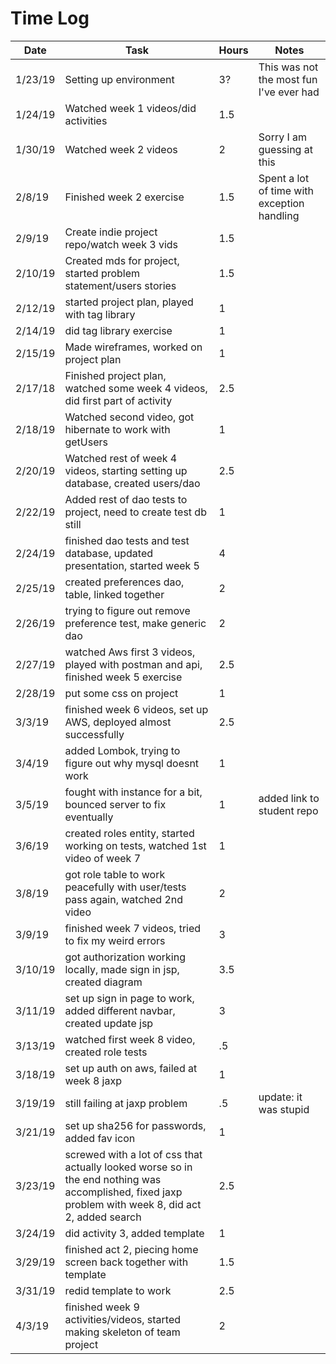 # Time Log

| Date | Task | Hours | Notes|
|------|------|-------|------|
| 1/23/19|Setting up environment | 3?| This was not the most fun I've ever had |
| 1/24/19|Watched week 1 videos/did activities | 1.5|  |
| 1/30/19|Watched week 2 videos | 2| Sorry I am guessing at this |
| 2/8/19|Finished week 2 exercise | 1.5| Spent a lot of time with exception handling  |
| 2/9/19|Create indie project repo/watch week 3 vids |1.5|  |
| 2/10/19|Created mds for project, started problem statement/users stories | 1.5|  |
| 2/12/19|started project plan, played with tag library |1| |
| 2/14/19|did tag library exercise|1| |
| 2/15/19| Made wireframes, worked on project plan |1| |
| 2/17/18|Finished project plan, watched some week 4 videos, did first part of activity|2.5| |
| 2/18/19|Watched second video, got hibernate to work with getUsers|1||
| 2/20/19|Watched rest of week 4 videos, starting setting up database, created users/dao|2.5|
| 2/22/19| Added rest of dao tests to project, need to create test db still|1||
| 2/24/19|finished dao tests and test database, updated presentation, started week 5|4||
| 2/25/19 |created preferences dao, table, linked together|2||
| 2/26/19|trying to figure out remove preference test, make generic dao|2||
| 2/27/19|watched Aws first 3 videos, played with postman and api, finished week 5 exercise|2.5| |
| 2/28/19|put some css on project |1 | |
| 3/3/19|finished week 6 videos, set up AWS, deployed almost successfully|2.5| |
| 3/4/19|added Lombok, trying to figure out why mysql doesnt work|1| |
| 3/5/19|fought with instance for a bit, bounced server to fix eventually|1| added link to student repo |
| 3/6/19|created roles entity, started working on tests, watched 1st video of week 7|1| |
| 3/8/19|got role table to work peacefully with user/tests pass again, watched 2nd video|2| |
| 3/9/19|finished week 7 videos, tried to fix my weird errors |3||
| 3/10/19| got authorization working locally, made sign in jsp, created diagram |3.5 |
| 3/11/19|set up sign in page to work, added different navbar, created update jsp|3||
| 3/13/19|watched first week 8 video, created role tests|.5|
| 3/18/19|set up auth on aws, failed at week 8 jaxp|1||
| 3/19/19|still failing at jaxp problem|.5|update: it was stupid|
| 3/21/19|set up sha256 for passwords, added fav icon |1|||
| 3/23/19|screwed with a lot of css that actually looked worse so in the end nothing was accomplished, fixed jaxp problem with week 8, did act 2, added search|2.5||
| 3/24/19|did activity 3, added template|1||
| 3/29/19|finished act 2, piecing home screen back together with template |1.5 | |
| 3/31/19| redid template to work| 2.5||
| 4/3/19|finished week 9 activities/videos, started making skeleton of team project |2| |